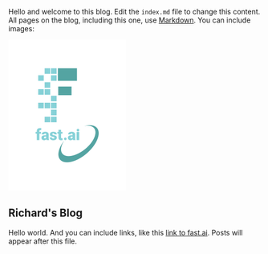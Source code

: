 Hello and welcome to this blog. Edit the `index.md` file to change this content. All pages on the blog, including this one, use [Markdown](https://guides.github.com/features/mastering-markdown/). You can include images:

![Image of fast.ai logo](images/logo.png)

## Richard's Blog

Hello world.
And you can include links, like this [link to fast.ai](https://www.fast.ai). Posts will appear after this file. 
